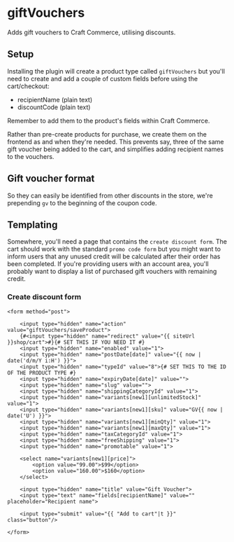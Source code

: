 # giftVouchers
Adds gift vouchers to Craft Commerce, utilising discounts.

## Setup
Installing the plugin will create a product type called `giftVouchers` but you'll need to create and add a couple of custom fields before using the cart/checkout:
- recipientName (plain text)
- discountCode (plain text)

Remember to add them to the product's fields within Craft Commerce.

Rather than pre-create products for purchase, we create them on the frontend as and when they're needed. This prevents say, three of the same gift voucher being added to the cart, and simplifies adding recipient names to the vouchers. 

## Gift voucher format
So they can easily be identified from other discounts in the store, we're prepending `gv` to the beginning of the coupon code. 

## Templating
Somewhere, you'll need a page that contains the `create discount form`. The cart should work with the standard `promo code form` but you might want to inform users that any unused credit will be calculated after their order has been completed. If you're providing users with an account area, you'll probably want to display a list of purchased gift vouchers with remaining credit.

### Create discount form
```
<form method="post">

    <input type="hidden" name="action" value="giftVouchers/saveProduct">
    {#<input type="hidden" name="redirect" value="{{ siteUrl }}shop/cart">#}{# SET THIS IF YOU NEED IT #}
    <input type="hidden" name="enabled" value="1">
    <input type="hidden" name="postDate[date]" value="{{ now | date('d/m/Y i:H') }}">
    <input type="hidden" name="typeId" value="8">{# SET THIS TO THE ID OF THE PRODUCT TYPE #}
    <input type="hidden" name="expiryDate[date]" value="">
    <input type="hidden" name="slug" value="">
    <input type="hidden" name="shippingCategoryId" value="1">
    <input type="hidden" name="variants[new1][unlimitedStock]" value="1">
    <input type="hidden" name="variants[new1][sku]" value="GV{{ now | date('U') }}">
    <input type="hidden" name="variants[new1][minQty]" value="1">
    <input type="hidden" name="variants[new1][maxQty]" value="1">
    <input type="hidden" name="taxCategoryId" value="1">
    <input type="hidden" name="freeShipping" value="1">
    <input type="hidden" name="promotable" value="1">

    <select name="variants[new1][price]">
        <option value="99.00">$99</option>
        <option value="160.00">$160</option>
    </select>

    <input type="hidden" name="title" value="Gift Voucher">
    <input type="text" name="fields[recipientName]" value="" placeholder="Recipient name">

    <input type="submit" value="{{ "Add to cart"|t }}" class="button"/>

</form>
```
